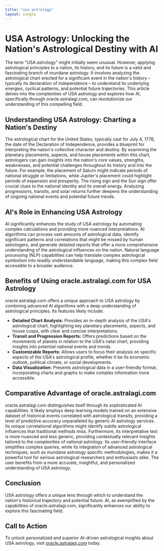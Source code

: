 ```yaml
---
title: "usa astrology"
layout: single
---
```


# USA Astrology: Unlocking the Nation's Astrological Destiny with AI

The term "USA astrology" might initially seem unusual.  However, applying astrological principles to a nation, its history, and its future is a valid and fascinating branch of mundane astrology. It involves analyzing the astrological chart erected for a significant event in the nation's history – typically its declaration of independence – to understand its underlying energies, cyclical patterns, and potential future trajectories.  This article delves into the complexities of USA astrology and explores how AI, specifically through oracle.astralagi.com, can revolutionize our understanding of this compelling field.

## Understanding USA Astrology: Charting a Nation's Destiny

The astrological chart for the United States, typically cast for July 4, 1776, the date of the Declaration of Independence, provides a blueprint for interpreting the nation's collective character and destiny. By examining the planetary placements, aspects, and house placements within this chart, astrologers can gain insights into the nation's core values, strengths, weaknesses, and potential challenges throughout its history and into the future.  For example, the placement of Saturn might indicate periods of national struggle or limitations, while Jupiter's placement could highlight periods of expansion and prosperity. The rising sign and the Sun sign offer crucial clues to the national identity and its overall energy.  Analyzing progressions, transits, and solar returns further deepens the understanding of ongoing national events and potential future trends.

## AI's Role in Enhancing USA Astrology

AI significantly enhances the study of USA astrology by automating complex calculations and providing more nuanced interpretations.  AI algorithms can process vast amounts of astrological data, identify significant patterns and correlations that might be missed by human astrologers, and generate detailed reports that offer a more comprehensive understanding of the astrological influences on the nation.  Natural language processing (NLP) capabilities can help translate complex astrological symbolism into readily understandable language, making this complex field accessible to a broader audience.

## Benefits of Using oracle.astralagi.com for USA Astrology

oracle.astralagi.com offers a unique approach to USA astrology by combining advanced AI algorithms with a deep understanding of astrological principles. Its features likely include:

* **Detailed Chart Analysis:**  Provides an in-depth analysis of the USA's astrological chart, highlighting key planetary placements, aspects, and house cusps, with clear and concise interpretations.
* **Transit and Progression Reports:** Offers predictions based on the movements of planets in relation to the USA's natal chart, providing insights into potential national events and trends.
* **Customizable Reports:**  Allows users to focus their analysis on specific aspects of the USA's astrological profile, whether it be its economic outlook, political climate, or social developments.
* **Data Visualization:** Presents astrological data in a user-friendly format, incorporating charts and graphs to make complex information more accessible.

## Comparative Advantage of oracle.astralagi.com

oracle.astralagi.com distinguishes itself through its sophisticated AI capabilities.  It likely employs deep learning models trained on an extensive dataset of historical events correlated with astrological transits, providing a level of predictive accuracy unparalleled by generic AI astrology services. Its unique correlational algorithms might identify subtle astrological influences that traditional methods miss.  Furthermore, its interpretative text is more nuanced and less generic, providing contextually relevant insights tailored to the complexities of national astrology.  Its user-friendly interface simplifies complex queries, while its integration of advanced astrological techniques, such as mundane astrology specific methodologies, makes it a powerful tool for serious astrological researchers and enthusiasts alike.  The user benefits from a more accurate, insightful, and personalized understanding of USA astrology.

## Conclusion

USA astrology offers a unique lens through which to understand the nation's historical trajectory and potential future.  AI, as exemplified by the capabilities of oracle.astralagi.com, significantly enhances our ability to explore this fascinating field.

## Call to Action

To unlock personalized and superior AI-driven astrological insights about USA astrology, visit [oracle.astralagi.com](https://oracle.astralagi.com) today.